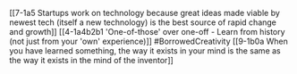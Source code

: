 [[7-1a5 Startups work on technology because great ideas made viable by newest tech (itself a new technology) is the best source of rapid change and growth]]
[[4-1a4b2b1 'One-of-those' over one-off - Learn from history (not just from your 'own' experience)]] #BorrowedCreativity 
	[[9-1b0a When you have learned something, the way it exists in your mind is the same as the way it exists in the mind of the inventor]]
